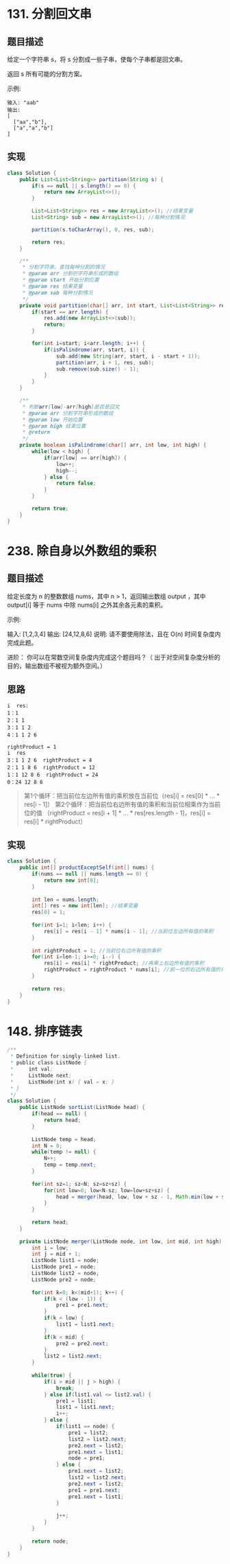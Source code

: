 # 131. 分割回文串

## 题目描述

给定一个字符串 s，将 s 分割成一些子串，使每个子串都是回文串。

返回 s 所有可能的分割方案。

示例:

	输入: "aab"
	输出:
	[
	  ["aa","b"],
	  ["a","a","b"]
	]

## 实现

```java
class Solution {
    public List<List<String>> partition(String s) {
        if(s == null || s.length() == 0) {
            return new ArrayList<>();
        }

        List<List<String>> res = new ArrayList<>(); //结果变量
        List<String> sub = new ArrayList<>(); //每种分割情况

        partition(s.toCharArray(), 0, res, sub);

        return res;
    }

    /**
     * 分割字符串，查找每种分割的情况
     * @param arr 分割的字符串形成的数组
     * @param start 开始分割位置
     * @param res 结果变量
     * @param sub 每种分割情况
     */
    private void partition(char[] arr, int start, List<List<String>> res, List<String> sub) {
        if(start == arr.length) {
            res.add(new ArrayList<>(sub));
            return;
        }

        for(int i=start; i<arr.length; i++) {
            if(isPalindrome(arr, start, i)) {
                sub.add(new String(arr, start, i - start + 1));
                partition(arr, i + 1, res, sub);
                sub.remove(sub.size() - 1);
            }
        }
    }

    /**
     * 判断arr[low]-arr[high]是否是回文
     * @param arr 分割字符串形成的数组
     * @param low 开始位置
     * @param high 结束位置
     * @return
     */
    private boolean isPalindrome(char[] arr, int low, int high) {
        while(low < high) {
            if(arr[low] == arr[high]) {
                low++;
                high--;
            } else {
                return false;
            }
        }

        return true;
    }
}
```

# 238. 除自身以外数组的乘积

## 题目描述

给定长度为 n 的整数数组 nums，其中 n > 1，返回输出数组 output ，其中 output[i] 等于 nums 中除 nums[i] 之外其余各元素的乘积。

示例:

输入: [1,2,3,4]
输出: [24,12,8,6]
说明: 请不要使用除法，且在 O(n) 时间复杂度内完成此题。

进阶：
你可以在常数空间复杂度内完成这个题目吗？（ 出于对空间复杂度分析的目的，输出数组不被视为额外空间。）

## 思路

	i  res:
	1：1
	2：1 1
	3：1 1 2
	4：1 1 2 6
	
	rightProduct = 1
	i  res
	3：1 1 2 6  rightProduct = 4
	2：1 1 8 6  rightProduct = 12
	1：1 12 8 6  rightProduct = 24
	0：24 12 8 6

> 第1个循环：把当前位左边所有值的乘积放在当前位（res[i] = res[0] * ... * res[i - 1]）
> 第2个循环：把当前位右边所有值的乘积和当前位相乘作为当前位的值
> （rightProduct = res[i + 1] * ... * res[res.length - 1]，res[i] = res[i] * rightProduct）

## 实现

```java
class Solution {
    public int[] productExceptSelf(int[] nums) {
        if(nums == null || nums.length == 0) {
            return new int[0];
        }
        
        int len = nums.length;
        int[] res = new int[len]; //结果变量
        res[0] = 1;
        
        for(int i=1; i<len; i++) {
            res[i] = res[i - 1] * nums[i - 1]; //当前位左边所有值的乘积
        }
        
        int rightProduct = 1; //当前位右边所有值的乘积
        for(int i=len-1; i>=0; i--) {
            res[i] = res[i] * rightProduct; //再乘上右边所有值的乘积
            rightProduct = rightProduct * nums[i]; //前一位的右边所有值的乘积
        }
        
        return res;
    }
}
```

# 148. 排序链表

```java
/**
 * Definition for singly-linked list.
 * public class ListNode {
 *     int val;
 *     ListNode next;
 *     ListNode(int x) { val = x; }
 * }
 */
class Solution {
    public ListNode sortList(ListNode head) {
        if(head == null) {
            return head;
        }
        
        ListNode temp = head;
        int N = 0;
        while(temp != null) {
            N++;
            temp = temp.next;
        }
        
        for(int sz=1; sz<N; sz=sz+sz) {
            for(int low=0; low<N-sz; low=low+sz+sz) {
                head = merger(head, low, low + sz - 1, Math.min(low + sz + sz - 1, N - 1));
            }
        }
        
        return head;
    }
    
    private ListNode merger(ListNode node, int low, int mid, int high) {
        int i = low;
        int j = mid + 1;
        ListNode list1 = node;
        ListNode pre1 = node;
        ListNode list2 = node;
        ListNode pre2 = node;
        
        for(int k=0; k<(mid+1); k++) {
            if(k < (low - 1)) {
                pre1 = pre1.next;
            }
            if(k < low) {
                list1 = list1.next;
            }
            if(k < mid) {
                pre2 = pre2.next;
            }
            list2 = list2.next;
        }
        
        while(true) {
            if(i > mid || j > high) {
                break;   
            } else if(list1.val <= list2.val) {
                pre1 = list1;
                list1 = list1.next;
                i++;
            } else {
                if(list1 == node) {
                    pre1 = list2;
                    list2 = list2.next;
                    pre2.next = list2;
                    pre1.next = list1;
                    node = pre1;
                } else {
                    pre1.next = list2;
                    list2 = list2.next;
                    pre2.next = list2;
                    pre1 = pre1.next;
                    pre1.next = list1;
                }
                
                j++;
            }
        }
        
        return node;
    }
}
```
